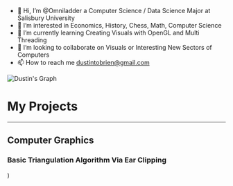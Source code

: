 - 👋 Hi, I’m @Omniladder a Computer Science /  Data Science Major at Salisbury University
- 👀 I’m interested in Economics, History, Chess, Math, Computer Science
- 🌱 I’m currently learning Creating Visuals with OpenGL and Multi Threading
- 💞️ I’m looking to collaborate on Visuals or Interesting New Sectors of Computers
- 📫 How to reach me dustintobrien@gmail.com

<!---
Omniladder/Omniladder is a ✨ special ✨ repository because its `README.md` (this file) appears on your GitHub profile.
You can click the Preview link to take a look at your changes.
--->

![Dustin's Graph](https://github-readme-activity-graph.vercel.app/graph?username=Omniladder&custom_title=Dustin's%20GitHub%20Activity%20Graph&bg_color=0D1117&color=7F3FBF&line=7F3FBF&point=7F3FBF&area_color=FFFFFF&title_color=FFFFFF&area=true)


# My Projects
-----------------------
## Computer Graphics
### Basic Triangulation Algorithm Via Ear Clipping
[](https://github.com/Omniladder/Omniladder/assets/131387361/646552fc-a953-4309-833a-a9295bfdadea))
